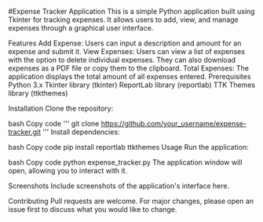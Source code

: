 #Expense Tracker Application
This is a simple Python application built using Tkinter for tracking expenses. It allows users to add, view, and manage expenses through a graphical user interface.

Features
Add Expense: Users can input a description and amount for an expense and submit it.
View Expenses: Users can view a list of expenses with the option to delete individual expenses. They can also download expenses as a PDF file or copy them to the clipboard.
Total Expenses: The application displays the total amount of all expenses entered.
Prerequisites
Python 3.x
Tkinter library (tkinter)
ReportLab library (reportlab)
TTK Themes library (ttkthemes)

Installation
Clone the repository:

bash
Copy code
'''
git clone https://github.com/your_username/expense-tracker.git
'''
Install dependencies:

bash
Copy code
pip install reportlab ttkthemes
Usage
Run the application:

bash
Copy code
python expense_tracker.py
The application window will open, allowing you to interact with it.

Screenshots
Include screenshots of the application's interface here.

Contributing
Pull requests are welcome. For major changes, please open an issue first to discuss what you would like to change.
